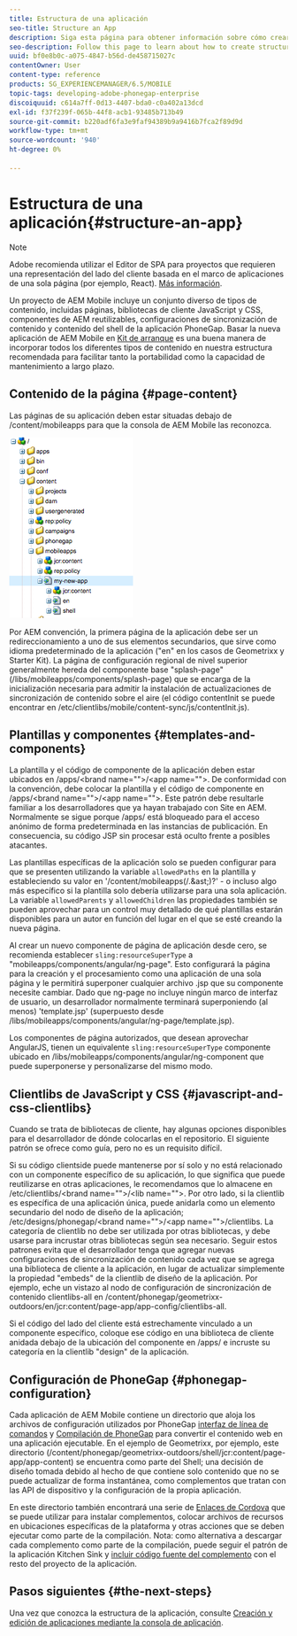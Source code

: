```yaml
---
title: Estructura de una aplicación
seo-title: Structure an App
description: Siga esta página para obtener información sobre cómo crear una estructura de una aplicación. En esta página se describe cómo estructurar plantillas y componentes junto con información sobre JavaScript y CSS Clientlibs.
seo-description: Follow this page to learn about how to create structure of an app. This page describes how to structure templates and components along with information on JavaScript and CSS Clientlibs.
uuid: bf0e8b0c-a075-4847-b56d-de458715027c
contentOwner: User
content-type: reference
products: SG_EXPERIENCEMANAGER/6.5/MOBILE
topic-tags: developing-adobe-phonegap-enterprise
discoiquuid: c614a7ff-0d13-4407-bda0-c0a402a13dcd
exl-id: f37f239f-065b-44f8-acb1-93485b713b49
source-git-commit: b220adf6fa3e9faf94389b9a9416b7fca2f89d9d
workflow-type: tm+mt
source-wordcount: '940'
ht-degree: 0%

---
```


# Estructura de una aplicación{#structure-an-app}

>[!NOTE]
>
>Adobe recomienda utilizar el Editor de SPA para proyectos que requieren una representación del lado del cliente basada en el marco de aplicaciones de una sola página (por ejemplo, React). [Más información](/help/sites-developing/spa-overview.md).

Un proyecto de AEM Mobile incluye un conjunto diverso de tipos de contenido, incluidas páginas, bibliotecas de cliente JavaScript y CSS, componentes de AEM reutilizables, configuraciones de sincronización de contenido y contenido del shell de la aplicación PhoneGap. Basar la nueva aplicación de AEM Mobile en [Kit de arranque](https://github.com/Adobe-Marketing-Cloud-Apps/aem-phonegap-starter-kit) es una buena manera de incorporar todos los diferentes tipos de contenido en nuestra estructura recomendada para facilitar tanto la portabilidad como la capacidad de mantenimiento a largo plazo.

## Contenido de la página {#page-content}

Las páginas de su aplicación deben estar situadas debajo de /content/mobileapps para que la consola de AEM Mobile las reconozca.

![imagen_1-52](assets/chlimage_1-52.png)

Por AEM convención, la primera página de la aplicación debe ser un redireccionamiento a uno de sus elementos secundarios, que sirve como idioma predeterminado de la aplicación (&quot;en&quot; en los casos de Geometrixx y Starter Kit). La página de configuración regional de nivel superior generalmente hereda del componente base &quot;splash-page&quot; (/libs/mobileapps/components/splash-page) que se encarga de la inicialización necesaria para admitir la instalación de actualizaciones de sincronización de contenido sobre el aire (el código contentInit se puede encontrar en /etc/clientlibs/mobile/content-sync/js/contentInit.js).

## Plantillas y componentes {#templates-and-components}

La plantilla y el código de componente de la aplicación deben estar ubicados en /apps/&lt;brand name=&quot;&quot;>/&lt;app name=&quot;&quot;>. De conformidad con la convención, debe colocar la plantilla y el código de componente en /apps/&lt;brand name=&quot;&quot;>/&lt;app name=&quot;&quot;>. Este patrón debe resultarle familiar a los desarrolladores que ya hayan trabajado con Site en AEM. Normalmente se sigue porque /apps/ está bloqueado para el acceso anónimo de forma predeterminada en las instancias de publicación. En consecuencia, su código JSP sin procesar está oculto frente a posibles atacantes.

Las plantillas específicas de la aplicación solo se pueden configurar para que se presenten utilizando la variable `allowedPaths` en la plantilla y estableciendo su valor en &#39;/content/mobileapps(/.&amp;ast;)?&#39; - o incluso algo más específico si la plantilla solo debería utilizarse para una sola aplicación. La variable `allowedParents` y `allowedChildren` las propiedades también se pueden aprovechar para un control muy detallado de qué plantillas estarán disponibles para un autor en función del lugar en el que se esté creando la nueva página.

Al crear un nuevo componente de página de aplicación desde cero, se recomienda establecer `sling:resourceSuperType` a &quot;mobileapps/components/angular/ng-page&quot;. Esto configurará la página para la creación y el procesamiento como una aplicación de una sola página y le permitirá superponer cualquier archivo .jsp que su componente necesite cambiar. Dado que ng-page no incluye ningún marco de interfaz de usuario, un desarrollador normalmente terminará superponiendo (al menos) &#39;template.jsp&#39; (superpuesto desde /libs/mobileapps/components/angular/ng-page/template.jsp).

Los componentes de página autorizados, que desean aprovechar AngularJS, tienen un equivalente `sling:resourceSuperType` componente ubicado en /libs/mobileapps/components/angular/ng-component que puede superponerse y personalizarse del mismo modo.

## Clientlibs de JavaScript y CSS {#javascript-and-css-clientlibs}

Cuando se trata de bibliotecas de cliente, hay algunas opciones disponibles para el desarrollador de dónde colocarlas en el repositorio. El siguiente patrón se ofrece como guía, pero no es un requisito difícil.

Si su código clientside puede mantenerse por sí solo y no está relacionado con un componente específico de su aplicación, lo que significa que puede reutilizarse en otras aplicaciones, le recomendamos que lo almacene en /etc/clientlibs/&lt;brand name=&quot;&quot;>/&lt;lib name=&quot;&quot;>. Por otro lado, si la clientlib es específica de una aplicación única, puede anidarla como un elemento secundario del nodo de diseño de la aplicación; /etc/designs/phonegap/&lt;brand name=&quot;&quot;>/&lt;app name=&quot;&quot;>/clientlibs. La categoría de clientlib no debe ser utilizada por otras bibliotecas, y debe usarse para incrustar otras bibliotecas según sea necesario. Seguir estos patrones evita que el desarrollador tenga que agregar nuevas configuraciones de sincronización de contenido cada vez que se agrega una biblioteca de cliente a la aplicación, en lugar de actualizar simplemente la propiedad &quot;embeds&quot; de la clientlib de diseño de la aplicación. Por ejemplo, eche un vistazo al nodo de configuración de sincronización de contenido clientlibs-all en /content/phonegap/geometrixx-outdoors/en/jcr:content/page-app/app-config/clientlibs-all.

Si el código del lado del cliente está estrechamente vinculado a un componente específico, coloque ese código en una biblioteca de cliente anidada debajo de la ubicación del componente en /apps/ e incruste su categoría en la clientlib &quot;design&quot; de la aplicación.

## Configuración de PhoneGap {#phonegap-configuration}

Cada aplicación de AEM Mobile contiene un directorio que aloja los archivos de configuración utilizados por PhoneGap [interfaz de línea de comandos](https://github.com/phonegap/phonegap-cli) y [Compilación de PhoneGap](https://build.phonegap.com/) para convertir el contenido web en una aplicación ejecutable. En el ejemplo de Geometrixx, por ejemplo, este directorio (/content/phonegap/geometrixx-outdoors/shell/jcr:content/page-app/app-content) se encuentra como parte del Shell; una decisión de diseño tomada debido al hecho de que contiene solo contenido que no se puede actualizar de forma instantánea, como complementos que tratan con las API de dispositivo y la configuración de la propia aplicación.

En este directorio también encontrará una serie de [Enlaces de Cordova](https://cordova.apache.org/docs/en/edge/guide_appdev_hooks_index.md.html#Hooks%20Guide) que se puede utilizar para instalar complementos, colocar archivos de recursos en ubicaciones específicas de la plataforma y otras acciones que se deben ejecutar como parte de la compilación. Nota: como alternativa a descargar cada complemento como parte de la compilación, puede seguir el patrón de la aplicación Kitchen Sink y [incluir código fuente del complemento](https://github.com/blefebvre/aem-phonegap-kitchen-sink/tree/master/content/src/main/content/jcr_root/content/phonegap/kitchen-sink/shell/_jcr_content/pge-app/app-content/phonegap/plugins) con el resto del proyecto de la aplicación.

## Pasos siguientes {#the-next-steps}

Una vez que conozca la estructura de la aplicación, consulte [Creación y edición de aplicaciones mediante la consola de aplicación](/help/mobile/phonegap-apps-console.md).
